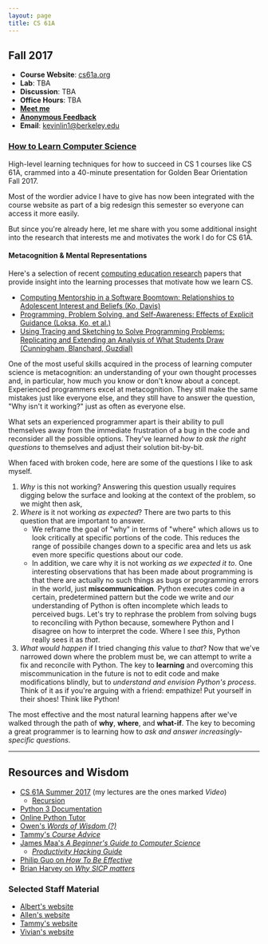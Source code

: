 ```yaml
---
layout: page
title: CS 61A
---
```


## Fall 2017

- **Course Website**: [cs61a.org](https://cs61a.org)
- **Lab**: TBA
- **Discussion**: TBA
- **Office Hours**: TBA
- **[Meet me][calendar appointment]**
- **[Anonymous Feedback][]**
- **Email**: <kevinlin1@berkeley.edu>

### [How to Learn Computer Science](/gbo)

High-level learning techniques for how to succeed in CS 1 courses like CS 61A,
crammed into a 40-minute presentation for Golden Bear Orientation Fall 2017.

Most of the wordier advice I have to give has now been integrated with the
course website as part of a big redesign this semester so everyone can access
it more easily.

But since you're already here, let me share with you some additional insight
into the research that interests me and motivates the work I do for CS 61A.

#### Metacognition & Mental Representations

Here's a selection of recent [computing education research][cer] papers that
provide insight into the learning processes that motivate how we learn CS.

[cer]: https://faculty.washington.edu/ajko/cer

- [Computing Mentorship in a Software Boomtown: Relationships to Adolescent
Interest and Beliefs (Ko, Davis)](https://faculty.washington.edu/ajko/papers/Ko2017Mentorship.pdf)
- [Programming, Problem Solving, and Self-Awareness: Effects of Explicit
Guidance (Loksa, Ko, et al.)](http://dl.acm.org/authorize?N04874)
- [Using Tracing and Sketching to Solve Programming Problems: Replicating and
Extending an Analysis of What Students Draw (Cunningham, Blanchard, Guzdial)](https://doi.org/10.1145/3105726.3106190)

One of the most useful skills acquired in the process of learning computer
science is metacognition: an understanding of your own thought processes and,
in particular, how much you know or don't know about a concept. Experienced
programmers excel at metacognition. They still make the same mistakes just like
everyone else, and they still have to answer the question, "Why isn't it
working?" just as often as everyone else.

What sets an experienced programmer apart is their ability to pull themselves
away from the immediate frustration of a bug in the code and reconsider all the
possible options. They've learned *how to ask the right questions* to
themselves and adjust their solution bit-by-bit.

When faced with broken code, here are some of the questions I like to ask
myself.

1. *Why* is this not working? Answering this question usually requires digging
   below the surface and looking at the context of the problem, so we might
then ask,
2. *Where* is it not working *as expected*? There are two parts to this
   question that are important to answer.
    - We reframe the goal of "why" in terms of "where" which allows us to look
      critically at specific portions of the code. This reduces the range of
possibile changes down to a specific area and lets us ask even more specific
questions about our code.
    - In addition, we care why it is not working *as we expected it to*. One
      interesting observations that has been made about programming is that
there are actually no such things as bugs or programming errors in the world,
just **miscommunication**. Python executes code in a certain, predetermined
pattern but the code we write and *our* understanding of Python is often
incomplete which leads to perceived bugs. Let's try to rephrase the problem
from solving bugs to reconciling with Python because, somewhere Python and I
disagree on how to interpret the code. Where I see *this*, Python really sees
it as *that*.
3. *What would happen* if I tried changing *this* value to *that*? Now that
we've narrowed down where the problem must be, we can attempt to write a fix
and reconcile with Python. The key to **learning** and overcoming this
miscommunication in the future is not to edit code and make modifications
blindly, but to *understand and envision Python's process*. Think of it as if
you're arguing with a friend: empathize! Put yourself in their shoes! Think
like Python!

The most effective and the most natural learning happens after we've walked
through the path of **why**, **where**, and **what-if**. The key to becoming a
great programmer is to learning how to *ask and answer increasingly-specific
questions*.

----------

## Resources and Wisdom

- [CS 61A Summer 2017][su17] (my lectures are the ones marked *Video*)
    - [Recursion][]
- [Python 3 Documentation][python doc]
- [Online Python Tutor][python tutor]
- [Owen's *Words of Wisdom (?)*][owen advice]
- [Tammy's *Course Advice*][tammy advice]
- [James Maa's *A Beginner's Guide to Computer Science*][james maa advice]
    - [*Productivity Hacking Guide*][james maa productivity]
- [Philip Guo on *How To Be Effective*][philip guo advice]
- [Brian Harvey on *Why SICP matters*][bh advice]

[su17]: http://inst.eecs.berkeley.edu/~cs61a/su17/
[recursion]: https://docs.google.com/presentation/d/1IfXHf_LkgmHK5X9z5EVMovmY6b371uNlG3IzSnc7zbg/edit?usp=sharing
[python doc]: https://docs.python.org/3/
[python tutor]: http://tutor.cs61a.org/
[owen advice]: http://owenjow.xyz/cs61a/words-of-wisdom/
[tammy advice]: http://tmmydngyn.com/cs61a-resources/other/exams.html
[james maa advice]: http://www.jamesmaa.com/2013/08/26/a-beginners-guide-to-computer-science/
[james maa productivity]: http://www.jamesmaa.com/2012/12/02/james-maas-productivity-hacking-guide/
[philip guo advice]: http://www.pgbovine.net/productivity-tips.htm
[bh advice]: https://people.eecs.berkeley.edu/~bh/sicp.html

### Selected Staff Material

- [Albert's website][albert]
- [Allen's website][allen]
- [Tammy's website][tammy]
- [Vivian's website][vivian]

[albert]: http://albertwu.org/cs61a/
[allen]: http://aguo.us/cs61a/
[tammy]: http://tmmydngyn.com/cs61a/
[vivian]: http://www.vivi.sh/cs61a

[calendar appointment]: https://calendar.google.com/calendar/selfsched?sstoken=UUxUckJmcl80Vm9UfGRlZmF1bHR8NTE5N2NhNWQ2OTI3MjRkZjgzMGFhMmE0MTIxN2U1MWE
[anonymous feedback]: https://docs.google.com/forms/d/e/1FAIpQLSfucwcOEoD1VDpfHVfEUSLIgzojpwIBEjCl6IDKzgrqU_Q-qQ/viewform

[soda]: http://www.berkeley.edu/map?soda
[cory]: http://www.berkeley.edu/map/?cory
[morgan]: http://www.berkeley.edu/map?morgan
